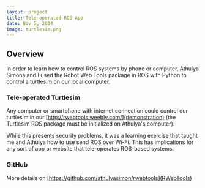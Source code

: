```yaml
---
layout: project
title: Tele-operated ROS App
date: Nov 5, 2014
image: turtlesim.png
---
```


## Overview
In order to learn how to control ROS systems by phone or computer, Athulya Simona and I used the Robot Web Tools package in ROS with Python to control a turtlesim on our local computer.

### Tele-operated Turtlesim
Any computer or smartphone with internet connection could control our turtlesim in our [http://rwebtools.weebly.com/](demonstration) (the Turtlesim ROS package must be initialized on Athulya's computer). 

While this presents security problems, it was a learning exercise that taught me and Athulya how to use send ROS over Wi-Fi. This has implications for any sort of app or website that tele-operates ROS-based systems.

### GitHub
More details on [https://github.com/athulyasimon/rwebtools](RWebTools)


